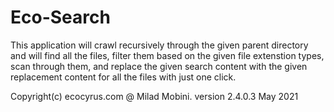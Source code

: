 # Eco-Search
This application will crawl recursively through the given parent  directory and will find all the files, 
filter them based on the given file extenstion types, scan through them, and replace the given search content with the given replacement content for all the files with just one click.


Copyright(c) ecocyrus.com @ Milad Mobini. version 2.4.0.3 May 2021
